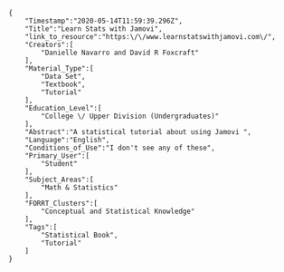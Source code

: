 
    {
        "Timestamp":"2020-05-14T11:59:39.296Z",
        "Title":"Learn Stats with Jamovi",
        "link_to_resource":"https:\/\/www.learnstatswithjamovi.com\/",
        "Creators":[
            "Danielle Navarro and David R Foxcraft"
        ],
        "Material_Type":[
            "Data Set",
            "Textbook",
            "Tutorial"
        ],
        "Education_Level":[
            "College \/ Upper Division (Undergraduates)"
        ],
        "Abstract":"A statistical tutorial about using Jamovi ",
        "Language":"English",
        "Conditions_of_Use":"I don't see any of these",
        "Primary_User":[
            "Student"
        ],
        "Subject_Areas":[
            "Math & Statistics"
        ],
        "FORRT_Clusters":[
            "Conceptual and Statistical Knowledge"
        ],
        "Tags":[
            "Statistical Book",
            "Tutorial"
        ]
    }
